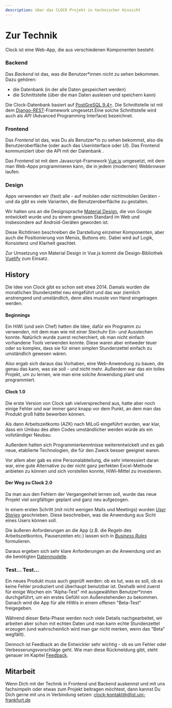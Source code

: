 ```yaml
---
description: über das CLOCK Projekt in technischer Hinsicht
---
```


# Zur Technik

Clock ist eine Web-App, die aus verschiedenen Komponenten besteht:

### Backend

Das _Backend_ ist das, was die Benutzer\*innen nicht zu sehen bekommen. Dazu gehören:

* die Datenbank \(in der alle Daten gespeichert werden\)
* die Schnittstelle \(über die man Daten auslesen und speichern kann\) 

Die Clock-Datenbank basiert auf [PostGreSQL 9.4+](https://www.postgresql.org/). Die Schnittstelle ist mit dem [Django-REST](https://www.django-rest-framework.org/)-Framework umgesetzt.Eine solche Schnittstelle wird auch als _API_ \(Advanced Programming Interface\) bezeichnet.

### Frontend

Das _Frontend_ ist das, was Du als Benutzer\*in zu sehen bekommst, also die Benutzeroberfläche \(oder auch das Userinterface oder _UI_\). Das Frontend kommuniziert über die API mit der Datenbank .

Das Frontend ist mit dem Javascript-Framework [Vue.js](http://vuejs.org) umgesetzt, mit dem man Web-Apps programmieren kann, die in jedem \(modernen\) Webbrowser laufen.

### Design

Apps verwenden wir \(fast\) alle - auf mobilen oder nichtmobilen Geräten - und da gibt es viele Varianten, die Benutzeroberfläche zu gestalten.

Wir halten uns an die Designsprache [Material Design](http://material.io), die von Google entwickelt wurde und zu einem gewissen Standard im Web und insbesondere auf Android-Geräten geworden ist.

Diese Richtlinien beschreiben die Darstellung einzelner Komponenten, aber auch die Positionierung von Menüs, Buttons etc. Dabei wird auf Logik, Konsistenz und Klarheit geachtet.

Zur Umsetzung von Material Design in Vue.js kommt die Design-Bibliothek [Vuetify](http://vuetifyjs.com) zum Einsatz.

## History

Die Idee von Clock gibt es schon seit etwa 2014. Damals wurden die monatlichen Stundenzettel neu eingeführt und das war ziemlich anstrengend und umständlich, denn alles musste von Hand eingetragen werden.

#### Beginnings

Ein HiWi \(und sein Chef\) hatten die Idee, dafür ein Programm zu verwenden, mit dem man wie mit einer Stechuhr Ein- und Ausstechen konnte. Natürlich wurde zuerst recherchiert, ob man nicht einfach vorhandene Tools verwenden konnte. Diese waren aber entweder teuer oder so komplex, dass sie für einen simplen Stundenzettel einfach zu umständlich gewesen wären.

Also ergab sich daraus das Vorhaben, eine Web-Anwendung zu bauen, die genau das kann, was sie soll - und nicht mehr. Außerdem war das ein tolles Projekt, um zu lernen, wie man eine solche Anwendung plant und programmiert.

#### Clock 1.0

Die erste Version von Clock sah vielversprechend aus, hatte aber noch einige Fehler und war immer ganz knapp vor dem Punkt, an dem man das Produkt groß hätte bewerben können.

Als dann Arbeitszeitkonto \(AZK\) nach MiLoG eingeführt wurden, war klar, dass ein Umbau des alten Codes umständlicher werden würde als ein vollständiger Neubau.

Außerdem hatten sich Programmierkenntnisse weiterentwickelt und es gab neue, etablierte Technologien, die für den Zweck besser geeignet waren.

Vor allem aber gab es eine Personalabteilung, die sehr interessiert daran war, eine gute Alternative zu der nicht ganz perfekten Excel-Methode anbieten zu können und sich vorstellen konnte, HiWi-Mittel zu investieren.

#### Der Weg zu Clock 2.0

Da man aus den Fehlern der Vergangenheit lernen soll, wurde das neue Projekt viel sorgfältiger geplant und ganz neu aufgezogen.

In einem ersten Schritt \(mit nicht wenigen Mails und Meetings\) wurden [_User Stories_](../user-stories/introduction.md) geschrieben. Diese beschreiben, was die Anwendung aus Sicht eines Users können soll.

Die äußeren Anforderungen an die App \(z.B. die Regeln des Arbeitszeitkontos, Pausenzeiten etc.\) lassen sich in [_Business Rules_](../business-rules/introduction.md) formulieren.

Daraus ergeben sich sehr klare Anforderungen an die Anwendung und an die benötigten [Datenmodelle](https://github.com/ClockGU/documentation/tree/c22fe7cad3af1ba515417bf5663bb73f6193bda9/database/introduction.md).

### Test... Test...

Ein neues Produkt muss auch geprüft werden: ob es tut, was es soll, ob es keine Fehler produziert und überhaupt benutzbar ist. Deshalb wird zuerst für einige Wochen ein "Alpha-Test" mit ausgewählten Benutzer\*innen durchgeführt, um ein erstes Gefühl von Außenstehenden zu bekommen. Danach wird die App für alle HiWis in einem offenen "Beta-Test" freigegeben.

Während dieser Beta-Phase werden noch viele Details nachgearbeitet, wir arbeiten aber schon mit echten Daten und man kann echte Stundenzettel erzeugen \(und wahrscheinlich wird man gar nicht merken, wenn das "Beta" wegfällt\).

Dennoch ist Feedback an die Entwickler sehr wichtig - ob es um Fehler oder Verbesserungsvorschläge geht. Wie man diese Rückmeldung gibt, steht genauer im Kapitel [Feedback](how2feedback.md).

## Mitarbeit

Wenn Dich mit der Technik in Frontend und Backend auskennst und mit uns fachsimpeln oder etwas zum Projekt beitragen möchtest, dann kannst Du Dich gerne mit uns in Verbindung setzen: [clock-kontakt@dlist.uni-frankfurt.de](mailto:clock-kontakt@dlist.uni-frankfurt.de)

